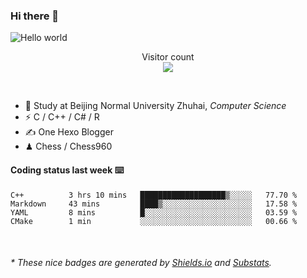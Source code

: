 ### Hi there 👋


<img src="https://raw.githubusercontent.com/sagar-viradiya/sagar-viradiya/master/resources/banner.png" alt="Hello world">
<p align="center"> 
  Visitor count<br/>
  <img src="https://profile-counter.glitch.me/youszoe/count.svg" />
</p>

<br/>


- 🍻  Study at Beijing Normal University Zhuhai, _Computer Science_
- ⚡  C / C++ / C# / R
- ✍️  One Hexo Blogger
- ♟  Chess / Chess960 


#### Coding status last week ⌨️

<!--START_SECTION:waka-->
```text
C++          3 hrs 10 mins   ███████████████████▒░░░░░   77.70 % 
Markdown     43 mins         ████▒░░░░░░░░░░░░░░░░░░░░   17.58 % 
YAML         8 mins          █░░░░░░░░░░░░░░░░░░░░░░░░   03.59 % 
CMake        1 min           ░░░░░░░░░░░░░░░░░░░░░░░░░   00.66 % 
```
<!--END_SECTION:waka-->

<br/>
<center><img src="http://ghchart.rshah.org/409ba5/yousazoe" alt="" /></center>


<h6>* These nice badges are generated by <a href="https://shields.io/">Shields.io</a> and <a href="https://github.com/spencerwooo/Substats">Substats</a>.</h6>
